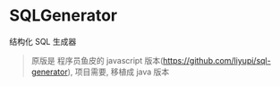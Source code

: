 # SQLGenerator

结构化 SQL 生成器

> 原版是 程序员鱼皮的 javascript 版本(https://github.com/liyupi/sql-generator), 项目需要, 移植成 java 版本

